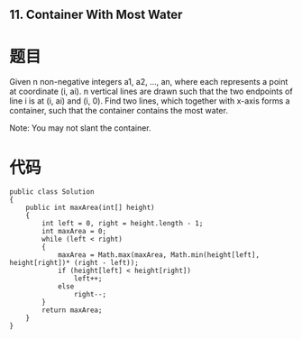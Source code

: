 ## 11. Container With Most Water
# 题目
Given n non-negative integers a1, a2, ..., an, where each represents a point at coordinate (i, ai). n vertical lines are drawn such that the two endpoints of line i is at (i, ai) and (i, 0). Find two lines, which together with x-axis forms a container, such that the container contains the most water.

Note: You may not slant the container.
# 代码


	public class Solution 
	{
    	public int maxArea(int[] height) 
    	{
        	int left = 0, right = height.length - 1;
        	int maxArea = 0;
        	while (left < right) 
        	{
            	maxArea = Math.max(maxArea, Math.min(height[left], height[right])* (right - left));
            	if (height[left] < height[right])
                	left++;
            	else
                	right--;
        	}
        	return maxArea;
    	}
	}
